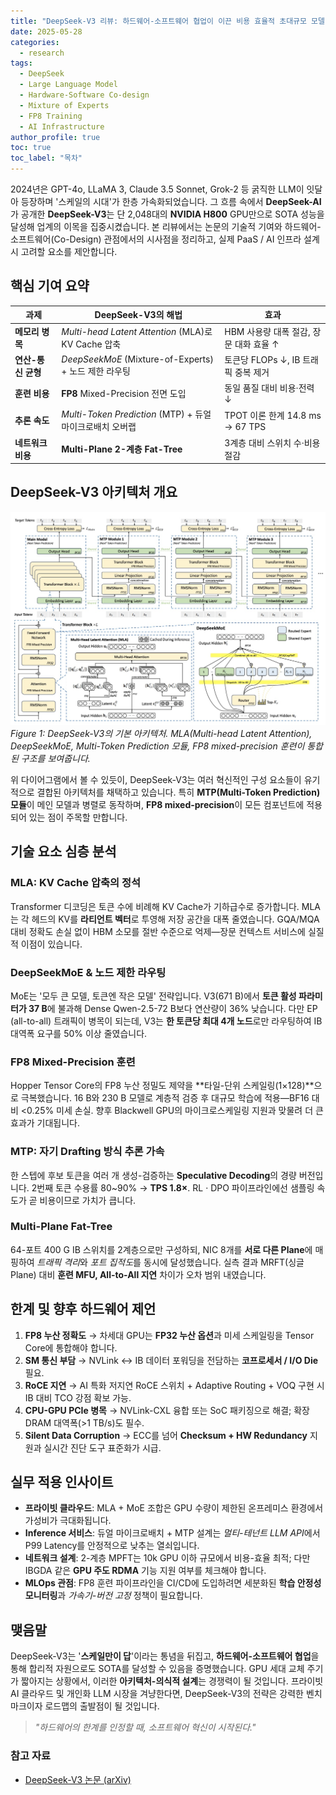 ```yaml
---
title: "DeepSeek-V3 리뷰: 하드웨어-소프트웨어 협업이 이끈 비용 효율적 초대규모 모델 학습 전략"
date: 2025-05-28
categories: 
  - research
tags: 
  - DeepSeek
  - Large Language Model
  - Hardware-Software Co-design
  - Mixture of Experts
  - FP8 Training
  - AI Infrastructure
author_profile: true
toc: true
toc_label: "목차"
---
```


2024년은 GPT-4o, LLaMA 3, Claude 3.5 Sonnet, Grok-2 등 굵직한 LLM이 잇달아 등장하며 '스케일의 시대'가 한층 가속화되었습니다. 그 흐름 속에서 **DeepSeek-AI**가 공개한 **DeepSeek-V3**는 단 2,048대의 **NVIDIA H800** GPU만으로 SOTA 성능을 달성해 업계의 이목을 집중시켰습니다. 본 리뷰에서는 논문의 기술적 기여와 하드웨어-소프트웨어(Co-Design) 관점에서의 시사점을 정리하고, 실제 PaaS / AI 인프라 설계 시 고려할 요소를 제안합니다.

## 핵심 기여 요약

| 과제           | DeepSeek-V3의 해법                                  | 효과                          |
| ------------ | ------------------------------------------------ | --------------------------- |
| **메모리 병목**   | *Multi-head Latent Attention* (MLA)로 KV Cache 압축 | HBM 사용량 대폭 절감, 장문 대화 효율 ↑   |
| **연산-통신 균형** | *DeepSeekMoE* (Mixture-of-Experts) + 노드 제한 라우팅   | 토큰당 FLOPs ↓, IB 트래픽 중복 제거   |
| **훈련 비용**    | **FP8** Mixed-Precision 전면 도입                    | 동일 품질 대비 비용·전력 ↓            |
| **추론 속도**    | *Multi-Token Prediction* (MTP) + 듀얼 마이크로배치 오버랩   | TPOT 이론 한계 14.8 ms → 67 TPS |
| **네트워크 비용**  | **Multi-Plane 2-계층 Fat-Tree**                    | 3계층 대비 스위치 수·비용 절감          |

## DeepSeek-V3 아키텍처 개요

![DeepSeek-V3 Architecture](/assets/images/posts/research/deepseek-v3-architecture.jpg)
*Figure 1: DeepSeek-V3의 기본 아키텍처. MLA(Multi-head Latent Attention), DeepSeekMoE, Multi-Token Prediction 모듈, FP8 mixed-precision 훈련이 통합된 구조를 보여줍니다.*

위 다이어그램에서 볼 수 있듯이, DeepSeek-V3는 여러 혁신적인 구성 요소들이 유기적으로 결합된 아키텍처를 채택하고 있습니다. 특히 **MTP(Multi-Token Prediction) 모듈**이 메인 모델과 병렬로 동작하며, **FP8 mixed-precision**이 모든 컴포넌트에 적용되어 있는 점이 주목할 만합니다.

## 기술 요소 심층 분석

### MLA: KV Cache 압축의 정석

Transformer 디코딩은 토큰 수에 비례해 KV Cache가 기하급수로 증가합니다. MLA는 각 헤드의 KV를 **라티언트 벡터**로 투영해 저장 공간을 대폭 줄였습니다. GQA/MQA 대비 정확도 손실 없이 HBM 소모를 절반 수준으로 억제—장문 컨텍스트 서비스에 실질적 이점이 있습니다.

### DeepSeekMoE & 노드 제한 라우팅

MoE는 '모두 큰 모델, 토큰엔 작은 모델' 전략입니다. V3(671 B)에서 **토큰 활성 파라미터가 37 B**에 불과해 Dense Qwen-2.5-72 B보다 연산량이 36% 낮습니다. 다만 EP (all-to-all) 트래픽이 병목이 되는데, V3는 **한 토큰당 최대 4개 노드**로만 라우팅하여 IB 대역폭 요구를 50% 이상 줄였습니다.

### FP8 Mixed-Precision 훈련

Hopper Tensor Core의 FP8 누산 정밀도 제약을 **타일-단위 스케일링(1×128)**으로 극복했습니다. 16 B와 230 B 모델로 계층적 검증 후 대규모 학습에 적용—BF16 대비 <0.25% 미세 손실. 향후 Blackwell GPU의 마이크로스케일링 지원과 맞물려 더 큰 효과가 기대됩니다.

### MTP: 자기 Drafting 방식 추론 가속

한 스텝에 후보 토큰을 여러 개 생성-검증하는 **Speculative Decoding**의 경량 버전입니다. 2번째 토큰 수용률 80~90% → **TPS 1.8×**. RL · DPO 파이프라인에선 샘플링 속도가 곧 비용이므로 가치가 큽니다.

### Multi-Plane Fat-Tree

64-포트 400 G IB 스위치를 2계층으로만 구성하되, NIC 8개를 **서로 다른 Plane**에 매핑하여 *트래픽 격리*와 *포트 집적도*를 동시에 달성했습니다. 실측 결과 MRFT(싱글 Plane) 대비 **훈련 MFU, All-to-All 지연** 차이가 오차 범위 내였습니다.

## 한계 및 향후 하드웨어 제언

1. **FP8 누산 정확도** → 차세대 GPU는 **FP32 누산 옵션**과 미세 스케일링을 Tensor Core에 통합해야 합니다.
2. **SM 통신 부담** → NVLink ↔ IB 데이터 포워딩을 전담하는 **코프로세서 / I/O Die** 필요.
3. **RoCE 지연** → AI 특화 저지연 RoCE 스위치 + Adaptive Routing + VOQ 구현 시 IB 대비 TCO 강점 확보 가능.
4. **CPU-GPU PCIe 병목** → NVLink-CXL 융합 또는 SoC 패키징으로 해결; 확장 DRAM 대역폭(>1 TB/s)도 필수.
5. **Silent Data Corruption** → ECC를 넘어 **Checksum + HW Redundancy** 지원과 실시간 진단 도구 표준화가 시급.

## 실무 적용 인사이트

- **프라이빗 클라우드**: MLA + MoE 조합은 GPU 수량이 제한된 온프레미스 환경에서 가성비가 극대화됩니다.
- **Inference 서비스**: 듀얼 마이크로배치 + MTP 설계는 *멀티-테넌트 LLM API*에서 P99 Latency를 안정적으로 낮추는 열쇠입니다.
- **네트워크 설계**: 2-계층 MPFT는 10k GPU 이하 규모에서 비용-효율 최적; 다만 IBGDA 같은 **GPU 주도 RDMA** 기능 지원 여부를 체크해야 합니다.
- **MLOps 관점**: FP8 훈련 파이프라인을 CI/CD에 도입하려면 세분화된 **학습 안정성 모니터링**과 *가속기-버전 고정* 정책이 필요합니다.

## 맺음말

DeepSeek-V3는 '**스케일만이 답**'이라는 통념을 뒤집고, **하드웨어-소프트웨어 협업**을 통해 합리적 자원으로도 SOTA를 달성할 수 있음을 증명했습니다. GPU 세대 교체 주기가 짧아지는 상황에서, 이러한 **아키텍처-의식적 설계**는 경쟁력이 될 것입니다. 프라이빗 AI 클라우드 및 개인화 LLM 시장을 겨냥한다면, DeepSeek-V3의 전략은 강력한 벤치마크이자 로드맵의 출발점이 될 것입니다.

> *"하드웨어의 한계를 인정할 때, 소프트웨어 혁신이 시작된다."*

### 참고 자료

- [DeepSeek-V3 논문 (arXiv)](https://arxiv.org/pdf/2505.09343v1) 